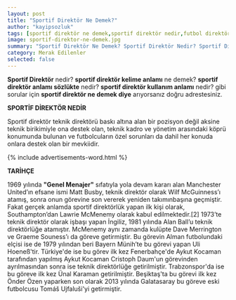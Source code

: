 ```yaml
---
layout: post
title: "Sportif Direktör Ne Demek?"
author: "kayipsozluk"
tags: [sportif direktör ne demek,sportif direktör nedir,futbol direktörlüğü nedir,futbol direktörlüğü ne demek]
image: sportif-direktor-ne-demek.jpg
summary: "Sportif Direktör Ne Demek? Sportif Direktör Nedir? Sportif Direktör Anlamı Nedir? Sportif Direktör Nedir?, Futbol Direktörü Nedir?"
category: Merak Edilenler
selected: false
---
```


**Sportif Direktör** nedir? **sportif direktör kelime anlamı** ne demek? **sportif direktör anlamı sözlükte** nedir? **sportif direktör kullanım anlamı** nedir? gibi sorular için **sportif direktör ne demek diye** arıyorsanız doğru adrestesiniz.

**SPORTİF DİREKTÖR NEDİR**

Sportif direktör teknik direktörü baskı altına alan bir pozisyon değil aksine teknik birikimiyle ona destek olan, teknik kadro ve yönetim arasındaki köprü konumunda bulunan ve futbolcuların özel sorunları da dahil her konuda onlara destek olan bir mevkiidir.

{% include advertisements-word.html %}

**TARİHÇE**

1969 yılında **"Genel Menajer"** sıfatıyla yola devam kararı alan Manchester United’ın efsane ismi Matt Busby, teknik direktör olarak Wilf McGuinness’ı atamış, sonra onun görevine son vererek yeniden takımınbaşına geçmiştir. Fakat gerçek anlamda sportif direktörlük yapan ilk kişi olarak, Southampton’dan Lawrie McMenemy olarak kabul edilmektedir.[2] 1973’te teknik direktör olarak işbaşı yapan İngiliz, 1981 yılında Alan Ball’u teknik direktörlüğe atamıştır. McMenemy aynı zamanda kulüpte Dave Merrington ve Graeme Souness’ı da göreve getirmiştir. Bu görevin Alman futbolundaki elçisi ise de 1979 yılından beri Bayern Münih’te bu görevi yapan Uli Hoeneß'tir. Türkiye'de ise bu görev ilk kez Fenerbahçe'de Aykut Kocaman tarafından yapılmış Aykut Kocaman Cristoph Daum'un görevinden ayrılmasından sonra ise teknik direktörlüğe getirilmiştir. Trabzonspor'da ise bu göreve ilk kez Ünal Karaman getirilmiştir. Beşiktaş'ta bu görevi ilk kez Önder Özen yaparken son olarak 2013 yılında Galatasaray bu göreve eski futbolcusu Tomáš Ujfaluši'yi getirmiştir.
